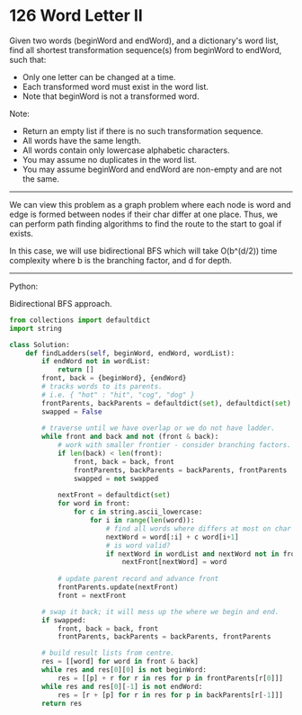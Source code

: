 126 Word Letter II
==================

Given two words (beginWord and endWord), and a dictionary's word list, find all
shortest transformation sequence(s) from beginWord to endWord, such that:

- Only one letter can be changed at a time.
- Each transformed word must exist in the word list. 
- Note that beginWord is not a transformed word.

Note:

- Return an empty list if there is no such transformation sequence.
- All words have the same length.
- All words contain only lowercase alphabetic characters.
- You may assume no duplicates in the word list.
- You may assume beginWord and endWord are non-empty and are not the same.

---

We can view this problem as a graph problem where each node is word and edge is
formed between nodes if their char differ at one place. Thus, we can perform
path finding algorithms to find the route to the start to goal if exists.

In this case, we will use bidirectional BFS which will take O(b^(d/2)) time
complexity where b is the branching factor, and d for depth.

---

Python:

Bidirectional BFS approach.

```python
from collections import defaultdict
import string

class Solution:
    def findLadders(self, beginWord, endWord, wordList):
        if endWord not in wordList:
            return []
        front, back = {beginWord}, {endWord}
        # tracks words to its parents.
        # i.e. { "hot" : "hit", "cog", "dog" }
        frontParents, backParents = defaultdict(set), defaultdict(set)
        swapped = False
        
        # traverse until we have overlap or we do not have ladder.
        while front and back and not (front & back):
            # work with smaller frontier - consider branching factors.
            if len(back) < len(front):
                front, back = back, front
                frontParents, backParents = backParents, frontParents
                swapped = not swapped
            
            nextFront = defaultdict(set)
            for word in front:
                for c in string.ascii_lowercase:
                    for i in range(len(word)):
                        # find all words where differs at most on char
                        nextWord = word[:i] + c word[i+1]
                        # is word valid?
                        if nextWord in wordList and nextWord not in frontParents:
                            nextFront[nextWord] = word
            
            # update parent record and advance front
            frontParents.update(nextFront)
            front = nextFront

        # swap it back; it will mess up the where we begin and end.
        if swapped:
            front, back = back, front
            frontParents, backParents = backParents, frontParents

        # build result lists from centre.
        res = [[word] for word in front & back]
        while res and res[0][0] is not beginWord:
            res = [[p] + r for r in res for p in frontParents[r[0]]]
        while res and res[0][-1] is not endWord:
            res = [r + [p] for r in res for p in backParents[r[-1]]]
        return res
```
